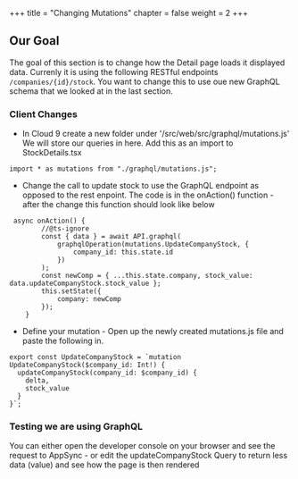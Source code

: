 +++
title = "Changing Mutations"
chapter = false
weight = 2
+++

## Our Goal

The goal of this section is to change how the Detail page loads it displayed data. Currenly it is using the following RESTful endpoints `/companies/{id}/stock`. You want to change this to use oue new GraphQL schema that we looked at in the last section.

### Client Changes

-   In Cloud 9 create a new folder under '/src/web/src/graphql/mutations.js' We will store our queries in here. Add this as an import to StockDetails.tsx

```tsx
import * as mutations from "./graphql/mutations.js";
```

-   Change the call to update stock to use the GraphQL endpoint as opposed to the rest enpoint. The code is in the onAction() function - after the change this function should look like below

```tsx
 async onAction() {
        //@ts-ignore
        const { data } = await API.graphql(
            graphqlOperation(mutations.UpdateCompanyStock, {
                company_id: this.state.id
            })
        );
        const newComp = { ...this.state.company, stock_value: data.updateCompanyStock.stock_value };
        this.setState({
            company: newComp
        });
    }
```

-   Define your mutation - Open up the newly created mutations.js file and paste the following in.

```tsx
export const UpdateCompanyStock = `mutation UpdateCompanyStock($company_id: Int!) {
  updateCompanyStock(company_id: $company_id) {
    delta,
    stock_value
  }
}`;
```

### Testing we are using GraphQL

You can either open the developer console on your browser and see the request to AppSync - or edit the updateCompanyStock Query to return less data (value) and see how the page is then rendered
